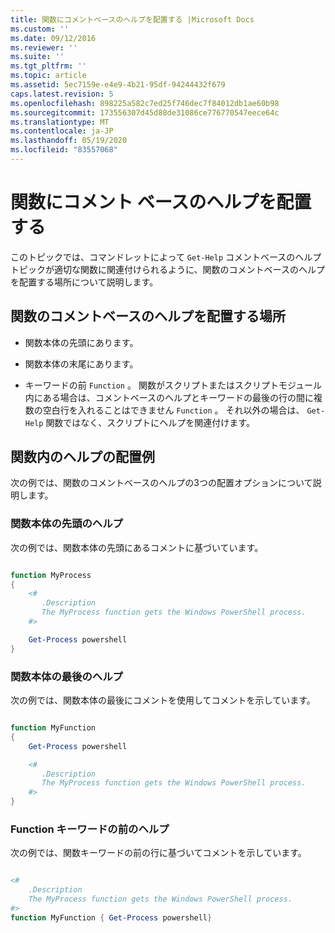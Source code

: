 ```yaml
---
title: 関数にコメントベースのヘルプを配置する |Microsoft Docs
ms.custom: ''
ms.date: 09/12/2016
ms.reviewer: ''
ms.suite: ''
ms.tgt_pltfrm: ''
ms.topic: article
ms.assetid: 5ec7159e-e4e9-4b21-95df-94244432f679
caps.latest.revision: 5
ms.openlocfilehash: 898225a582c7ed25f746dec7f84012db1ae60b98
ms.sourcegitcommit: 173556307d45d88de31086ce776770547eece64c
ms.translationtype: MT
ms.contentlocale: ja-JP
ms.lasthandoff: 05/19/2020
ms.locfileid: "83557068"
---
```

# <a name="placing-comment-based-help-in-functions"></a>関数にコメント ベースのヘルプを配置する

このトピックでは、コマンドレットによって `Get-Help` コメントベースのヘルプトピックが適切な関数に関連付けられるように、関数のコメントベースのヘルプを配置する場所について説明します。

## <a name="where-to-place-comment-based-help-for-a-function"></a>関数のコメントベースのヘルプを配置する場所

- 関数本体の先頭にあります。

- 関数本体の末尾にあります。

- キーワードの前 `Function` 。 関数がスクリプトまたはスクリプトモジュール内にある場合は、コメントベースのヘルプとキーワードの最後の行の間に複数の空白行を入れることはできません `Function` 。 それ以外の場合は、 `Get-Help` 関数ではなく、スクリプトにヘルプを関連付けます。

## <a name="examples-of-help-placement-in-a-function"></a>関数内のヘルプの配置例

 次の例では、関数のコメントベースのヘルプの3つの配置オプションについて説明します。

### <a name="help-at-the-beginning-of-a-function-body"></a>関数本体の先頭のヘルプ

 次の例では、関数本体の先頭にあるコメントに基づいています。

```powershell

function MyProcess
{
    <#
       .Description
       The MyProcess function gets the Windows PowerShell process.
    #>

    Get-Process powershell
}

```

### <a name="help-at-the-end-of-a-function-body"></a>関数本体の最後のヘルプ

 次の例では、関数本体の最後にコメントを使用してコメントを示しています。

```powershell

function MyFunction
{
    Get-Process powershell

    <#
       .Description
       The MyProcess function gets the Windows PowerShell process.
    #>
}

```

### <a name="help-before-the-function-keyword"></a>Function キーワードの前のヘルプ

 次の例では、関数キーワードの前の行に基づいてコメントを示しています。

```powershell

<#
    .Description
    The MyProcess function gets the Windows PowerShell process.
#>
function MyFunction { Get-Process powershell}

```
